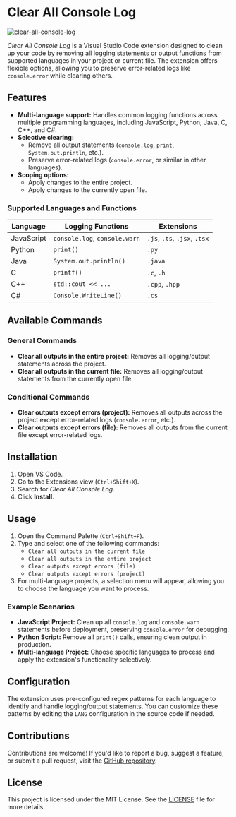 # Clear All Console Log

![clear-all-console-log](https://github.com/user-attachments/assets/6baaaf9c-c1fc-42de-8014-5897a6a66d5a)

*Clear All Console Log* is a Visual Studio Code extension designed to clean up your code by removing all logging statements or output functions from supported languages in your project or current file. The extension offers flexible options, allowing you to preserve error-related logs like `console.error` while clearing others.

## Features

- **Multi-language support:** Handles common logging functions across multiple programming languages, including JavaScript, Python, Java, C, C++, and C#.
- **Selective clearing:**
  - Remove all output statements (`console.log`, `print`, `System.out.println`, etc.).
  - Preserve error-related logs (`console.error`, or similar in other languages).
- **Scoping options:**
  - Apply changes to the entire project.
  - Apply changes to the currently open file.

### Supported Languages and Functions

| Language    | Logging Functions                 | Extensions          |
|-------------|-----------------------------------|---------------------|
| JavaScript  | `console.log`, `console.warn`     | `.js`, `.ts`, `.jsx`, `.tsx` |
| Python      | `print()`                         | `.py`               |
| Java        | `System.out.println()`            | `.java`             |
| C           | `printf()`                        | `.c`, `.h`          |
| C++         | `std::cout << ...`                | `.cpp`, `.hpp`      |
| C#          | `Console.WriteLine()`             | `.cs`               |

## Available Commands

### General Commands
- **Clear all outputs in the entire project:** Removes all logging/output statements across the project.
- **Clear all outputs in the current file:** Removes all logging/output statements from the currently open file.

### Conditional Commands
- **Clear outputs except errors (project):** Removes all outputs across the project except error-related logs (`console.error`, etc.).
- **Clear outputs except errors (file):** Removes all outputs from the current file except error-related logs.

## Installation

1. Open VS Code.
2. Go to the Extensions view (`Ctrl+Shift+X`).
3. Search for *Clear All Console Log*.
4. Click **Install**.

## Usage

1. Open the Command Palette (`Ctrl+Shift+P`).
2. Type and select one of the following commands:
   - `Clear all outputs in the current file`
   - `Clear all outputs in the entire project`
   - `Clear outputs except errors (file)`
   - `Clear outputs except errors (project)`
3. For multi-language projects, a selection menu will appear, allowing you to choose the language you want to process.

### Example Scenarios

- **JavaScript Project:** Clean up all `console.log` and `console.warn` statements before deployment, preserving `console.error` for debugging.
- **Python Script:** Remove all `print()` calls, ensuring clean output in production.
- **Multi-language Project:** Choose specific languages to process and apply the extension's functionality selectively.

## Configuration

The extension uses pre-configured regex patterns for each language to identify and handle logging/output statements. You can customize these patterns by editing the `LANG` configuration in the source code if needed.

## Contributions

Contributions are welcome! If you'd like to report a bug, suggest a feature, or submit a pull request, visit the [GitHub repository](https://github.com/nicolasAguero99/clear-all-console-log.git).

## License

This project is licensed under the MIT License. See the [LICENSE](LICENSE) file for more details.

